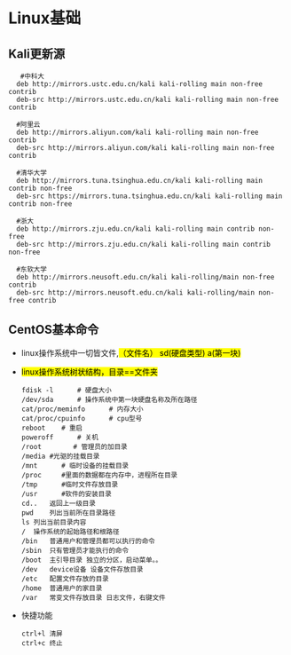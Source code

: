 # Linux基础

## Kali更新源
       #中科大
      deb http://mirrors.ustc.edu.cn/kali kali-rolling main non-free contrib
      deb-src http://mirrors.ustc.edu.cn/kali kali-rolling main non-free contrib

      #阿里云
      deb http://mirrors.aliyun.com/kali kali-rolling main non-free contrib
      deb-src http://mirrors.aliyun.com/kali kali-rolling main non-free contrib

      #清华大学
      deb http://mirrors.tuna.tsinghua.edu.cn/kali kali-rolling main contrib non-free
      deb-src https://mirrors.tuna.tsinghua.edu.cn/kali kali-rolling main contrib non-free

      #浙大
      deb http://mirrors.zju.edu.cn/kali kali-rolling main contrib non-free
      deb-src http://mirrors.zju.edu.cn/kali kali-rolling main contrib non-free

      #东软大学
      deb http://mirrors.neusoft.edu.cn/kali kali-rolling/main non-free contrib
      deb-src http://mirrors.neusoft.edu.cn/kali kali-rolling/main non-free contrib




## CentOS基本命令

   * linux操作系统中一切皆文件,<mark>（文件名） sd(硬盘类型)<nbsp>    a(第一块)
   * <mark>linux操作系统树状结构，目录==文件夹 <mark>


         fdisk -l	   # 硬盘大小
         /dev/sda	   # 操作系统中第一块硬盘名称及所在路径   
         cat/proc/meminfo	   # 内存大小
         cat/proc/cpuinfo	   # cpu型号
         reboot	   # 重启
         poweroff	   # 关机
         /root	      # 管理员的加目录
         /media	#光驱的挂载目录
         /mnt	   # 临时设备的挂载目录
         /proc	   #里面的数据都在内存中，进程所在目录
         /tmp	   #临时文件存放目录
         /usr	   #软件的安装目录
         cd..	返回上一级目录
         pwd	列出当前所在目录路径
         ls	列出当前目录内容
         /	操作系统的起始路径和根路径
         /bin	普通用户和管理员都可以执行的命令
         /sbin	只有管理员才能执行的命令
         /boot	主引导目录 独立的分区，启动菜单。。
         /dev	device设备 设备文件存放目录
         /etc	配置文件存放的目录
         /home	普通用户的家目录
         /var	常变文件存放目录 日志文件，右键文件

   * 快捷功能

         ctrl+l	清屏
         ctrl+c	终止

